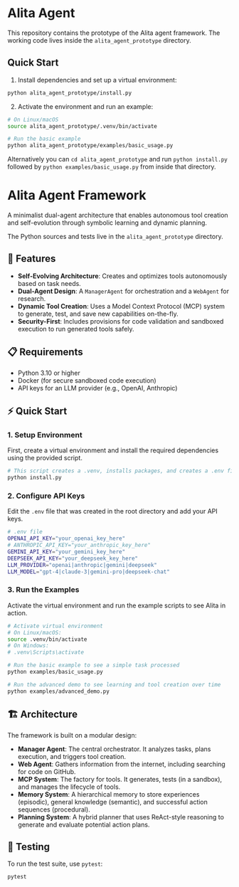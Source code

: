
# Alita Agent

This repository contains the prototype of the Alita agent framework. The working code lives inside the `alita_agent_prototype` directory.

## Quick Start

1. Install dependencies and set up a virtual environment:

```bash
python alita_agent_prototype/install.py
```

2. Activate the environment and run an example:

```bash
# On Linux/macOS
source alita_agent_prototype/.venv/bin/activate

# Run the basic example
python alita_agent_prototype/examples/basic_usage.py
```

Alternatively you can `cd alita_agent_prototype` and run `python install.py` followed by `python examples/basic_usage.py` from inside that directory.
# Alita Agent Framework

A minimalist dual-agent architecture that enables autonomous tool creation and self-evolution through symbolic learning and dynamic planning.

The Python sources and tests live in the `alita_agent_prototype` directory.
## 🚀 Features

- **Self-Evolving Architecture**: Creates and optimizes tools autonomously based on task needs.
- **Dual-Agent Design**: A `ManagerAgent` for orchestration and a `WebAgent` for research.
- **Dynamic Tool Creation**: Uses a Model Context Protocol (MCP) system to generate, test, and save new capabilities on-the-fly.
- **Security-First**: Includes provisions for code validation and sandboxed execution to run generated tools safely.

## 📋 Requirements

- Python 3.10 or higher
- Docker (for secure sandboxed code execution)
- API keys for an LLM provider (e.g., OpenAI, Anthropic)

## ⚡ Quick Start

### 1. Setup Environment

First, create a virtual environment and install the required dependencies using the provided script.

```bash
# This script creates a .venv, installs packages, and creates a .env file
python install.py
```

### 2. Configure API Keys

Edit the `.env` file that was created in the root directory and add your API keys.

```bash
# .env file
OPENAI_API_KEY="your_openai_key_here"
# ANTHROPIC_API_KEY="your_anthropic_key_here"
GEMINI_API_KEY="your_gemini_key_here"
DEEPSEEK_API_KEY="your_deepseek_key_here"
LLM_PROVIDER="openai|anthropic|gemini|deepseek"
LLM_MODEL="gpt-4|claude-3|gemini-pro|deepseek-chat"
```

### 3. Run the Examples

Activate the virtual environment and run the example scripts to see Alita in action.

```bash
# Activate virtual environment
# On Linux/macOS:
source .venv/bin/activate
# On Windows:
# .venv\Scripts\activate

# Run the basic example to see a simple task processed
python examples/basic_usage.py

# Run the advanced demo to see learning and tool creation over time
python examples/advanced_demo.py
```

## 🏗️ Architecture

The framework is built on a modular design:

- **Manager Agent**: The central orchestrator. It analyzes tasks, plans execution, and triggers tool creation.
- **Web Agent**: Gathers information from the internet, including searching for code on GitHub.
- **MCP System**: The factory for tools. It generates, tests (in a sandbox), and manages the lifecycle of tools.
- **Memory System**: A hierarchical memory to store experiences (episodic), general knowledge (semantic), and successful action sequences (procedural).
- **Planning System**: A hybrid planner that uses ReAct-style reasoning to generate and evaluate potential action plans.

## 🧪 Testing

To run the test suite, use `pytest`:

```bash
pytest
```

